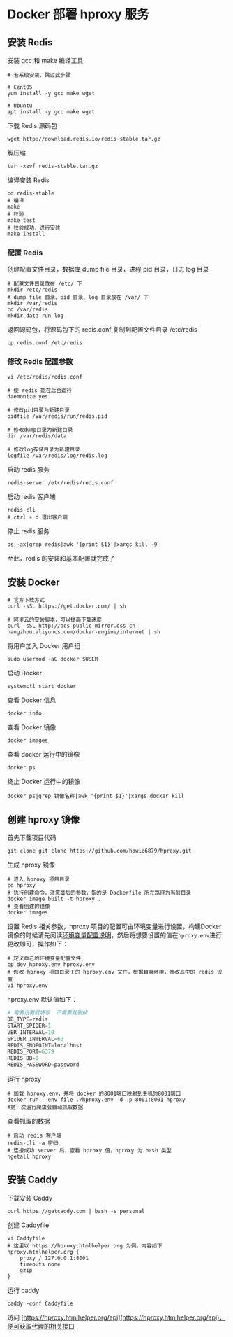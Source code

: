 # Docker 部署 hproxy 服务

## 安装 Redis

安装 gcc 和 make 编译工具
````shell
# 若系统安装，跳过此步骤

# CentOS
yum install -y gcc make wget

# Ubuntu
apt install -y gcc make wget
````

下载 Redis 源码包
````shell
wget http://download.redis.io/redis-stable.tar.gz
````

解压缩
````shell
tar -xzvf redis-stable.tar.gz
````

编译安装 Redis
````shell
cd redis-stable
# 编译
make
# 校验
make test
# 校验成功，进行安装
make install
````

### 配置 Redis

创建配置文件目录，数据库 dump file 目录，进程 pid 目录，日志 log 目录
````shell
# 配置文件目录放在 /etc/ 下
mkdir /etc/redis
# dump file 目录、pid 目录、log 目录放在 /var/ 下
mkdir /var/redis
cd /var/redis
mkdir data run log
````

返回源码包，将源码包下的 redis.conf 复制到配置文件目录 /etc/redis
````shell
cp redis.conf /etc/redis
````

### 修改 Redis 配置参数
````shell
vi /etc/redis/redis.conf

# 使 redis 能在后台运行
daemonize yes

# 修改pid目录为新建目录
pidfile /var/redis/run/redis.pid

# 修改dump目录为新建目录
dir /var/redis/data

# 修改log存储目录为新建目录
logfile /var/redis/log/redis.log
````

启动 redis 服务
````shell
redis-server /etc/redis/redis.conf
````

启动 redis 客户端
````shell
redis-cli
# ctrl + d 退出客户端
````

停止 redis 服务
````shell
ps -ax|grep redis|awk '{print $1}'|xargs kill -9
````
至此，redis 的安装和基本配置就完成了

## 安装 Docker
````shell
# 官方下载方式
curl -sSL https://get.docker.com/ | sh

# 阿里云的安装脚本，可以提高下载速度
curl -sSL http://acs-public-mirror.oss-cn-hangzhou.aliyuncs.com/docker-engine/internet | sh
````

将用户加入 Docker 用户组
````shell
sudo usermod -aG docker $USER
````

启动 Docker
````shell
systemctl start docker
````

查看 Docker 信息
````shell
docker info
````

查看 Docker 镜像
````shell
docker images
````

查看 docker 运行中的镜像
````shell
docker ps
````

终止 Docker 运行中的镜像
````shell
docker ps|grep 镜像名称|awk '{print $1}'|xargs docker kill
````

## 创建 hproxy 镜像
首先下载项目代码
````shell
git clone git clone https://github.com/howie6879/hproxy.git
````

生成 hproxy 镜像
````shell
# 进入 hproxy 项目目录
cd hproxy
# 执行创建命令，注意最后的参数，指的是 Dockerfile 所在路径为当前目录
docker image built -t hproxy .
# 查看创建的镜像
docker images
````

设置 Redis 相关参数，hproxy 项目的配置可由环境变量进行设置，构建Docker镜像的时候请先阅读[环境变量配置说明](./config.md)，然后将想要设置的值在`hproxy.env`进行更改即可，操作如下：

````shell
# 定义自己的环境变量配置文件
cp dev_hproxy.env hproxy.env
# 修改 hproxy 项目目录下的 hproxy.env 文件，根据自身环境，修改其中的 redis 设置
vi hproxy.env
````

hproxy.env 默认值如下：

``` python
# 需要设置就填写  不需要就删掉
DB_TYPE=redis
START_SPIDER=1
VER_INTERVAL=10
SPIDER_INTERVAL=60
REDIS_ENDPOINT=localhost
REDIS_PORT=6379
REDIS_DB=0
REDIS_PASSWORD=password
```

运行 hproxy

````shell
# 加载 hproxy.env，并将 docker 的8001端口映射到主机的8001端口
docker run --env-file ./hproxy.env -d -p 8001:8001 hproxy
#第一次运行爬虫会自动抓取数据
````

查看抓取的数据
````shell
# 启动 redis 客户端
redis-cli -a 密码
# 连接成功 server 后，查看 hproxy 值，hproxy 为 hash 类型
hgetall hproxy
````

## 安装 Caddy
下载安装 Caddy
````shell
curl https://getcaddy.com | bash -s personal
````

创建 Caddyfile
````shell
vi Caddyfile
# 这里以 https://hproxy.htmlhelper.org 为例，内容如下
hproxy.htmlhelper.org {
    proxy / 127.0.0.1:8001
    timeouts none
    gzip
}
````

运行 caddy
````shell
caddy -conf Caddyfile
````

访问 [https://hproxy.htmlhelper.org/api](https://hproxy.htmlhelper.org/api)，便可获取代理的相关接口